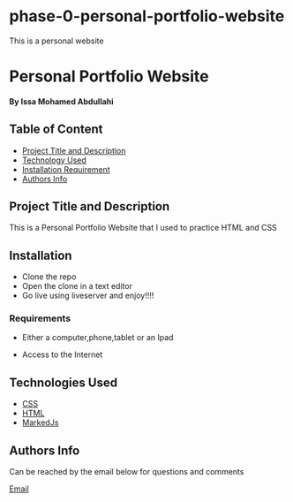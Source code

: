 # phase-0-personal-portfolio-website
This is a personal website 

# Personal  Portfolio Website

#### By Issa Mohamed Abdullahi
<!-- ##### [Site] (https://.github.io/Quizapp/) -->


## Table of Content

+ [Project Title and Description](#Description)
+ [Technology Used](#Technology-used)
+ [Installation Requirement](#Requirements)
+ [Authors Info](#Authors-Info)

## Project Title and Description

This is a Personal Portfolio Website that I used to practice HTML and CSS 

## Installation

* Clone the repo
* Open the clone in a text editor
* Go live using liveserver and enjoy!!!!

### Requirements

* Either a computer,phone,tablet or an Ipad

* Access to the Internet

## Technologies Used

* [CSS](https://developer.mozilla.org/en-US/docs/Web/CSS)
* [HTML](https://developer.mozilla.org/en-US/docs/Glossary/HTML)
* [MarkedJs](https://marked.js.org/)

## Authors Info
Can be reached by the email below for questions and comments 

[Email](issa.mohamed@student.strathmore.edu)